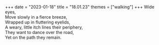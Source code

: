 +++
date = "2023-01-18"
title = "18.01.23"
themes = ["walking"]
+++
Wide eyes,  
Move slowly in a fierce breeze,  
Wrapped up in fluttering eyelids,  
A weary, little itch lines their periphery,  
They want to dance over the road,  
Yet on the path they remain.
